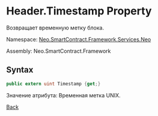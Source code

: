 # Header.Timestamp Property

Возвращает временную метку блока.

Namespace: [Neo.SmartContract.Framework.Services.Neo](../../neo.md)

Assembly: Neo.SmartContract.Framework

## Syntax

```c#
public extern uint Timestamp {get;}
```

Значение атрибута: Временная метка UNIX.



[Back](../header.md)
